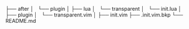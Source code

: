 ├── after
│   └── plugin
│
├── lua
│   └── transparent
│       └── init.lua
│
├── plugin
│   └── transparent.vim
│
├── init.vim
├── .init.vim.bkp
└── README.md
